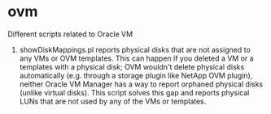 ovm
===

Different scripts related to Oracle VM

1. showDiskMappings.pl reports physical disks that are not assigned to any VMs or OVM templates.
   This can happen if you deleted a VM or a templates with a physical disk; OVM wouldn't delete
   physical disks automatically (e.g. through a storage plugin like NetApp OVM plugin), neither
   Oracle VM Manager has a way to report orphaned physical disks (unlike virtual disks).
   This script solves this gap and reports physical LUNs that are not used by any of the VMs or
   templates.
